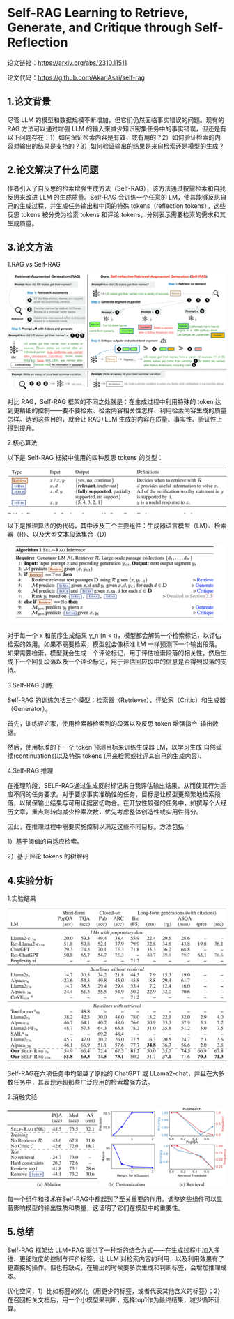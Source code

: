 # Self-RAG Learning to Retrieve, Generate, and Critique through Self-Reflection

论文链接：https://arxiv.org/abs/2310.11511

论文代码：https://github.com/AkariAsai/self-rag

## 1.论文背景

尽管 LLM 的模型和数据规模不断增加，但它们仍然面临事实错误的问题。现有的 RAG 方法可以通过增强 LLM 的输入来减少知识密集任务中的事实错误，但还是有以下问题存在：1）如何保证检索内容是有效，或有用的？2）如何验证检索的内容对输出的结果是支持的？3）如何验证输出的结果是来自检索还是模型的生成？


## 2.论文解决了什么问题

作者引入了自反思的检索增强生成方法（Self-RAG），该方法通过按需检索和自我反思来改进 LLM 的生成质量。Self-RAG 会训练一个任意的 LM，使其能够反思自己的生成过程，并生成任务输出和中间的特殊 tokens（reflection tokens）。这些反思 tokens 被分类为检索 tokens 和评论 tokens，分别表示需要检索的需求和其生成质量。


## 3.论文方法

1.RAG vs Self-RAG

![](https://github.com/Kayin211/LLMsStudy/blob/master/%E8%AE%BA%E6%96%87%E8%A7%A3%E8%AF%BB/pic/RAG%20vs%20Self-RAG.png)

对比 RAG，Self-RAG 框架的不同之处就是：在生成过程中利用特殊的 token 达到更精细的控制——要不要检索、检索内容相关性怎样、利用检索内容生成的质量怎样。达到这些目的，就会让 RAG+LLM 生成的内容在质量、事实性、验证性上得到提升。

2.核心算法

以下是 Self-RAG 框架中使用的四种反思 tokens 的类型：

![](https://github.com/Kayin211/LLMsStudy/blob/master/%E8%AE%BA%E6%96%87%E8%A7%A3%E8%AF%BB/pic/Self-RAG%20tokens.png)

以下是推理算法的伪代码，其中涉及三个主要组件：生成器语言模型（LM）、检索器（R）、以及大型文本段落集合（D）

![](https://github.com/Kayin211/LLMsStudy/blob/master/%E8%AE%BA%E6%96%87%E8%A7%A3%E8%AF%BB/pic/Self_RAG%20%E7%AE%97%E6%B3%95.png)

对于每一个 x 和前序生成结果 y_n (n < t)，模型都会解码一个检索标记，以评估检索的效用。如果不需要检索，模型就会像标准 LM 一样预测下一个输出段落。如果需要检索，模型就会生成一个评论标记，用于评估检索段落的相关性，然后生成下一个回复段落以及一个评论标记，用于评估回应段中的信息是否得到段落的支持。

3.Self-RAG 训练

Self-RAG 的训练包括三个模型：检索器（Retriever）、评论家（Critic）和生成器（Generator）。

首先，训练评论家，使用检索器检索到的段落以及反思 token 增强指令-输出数据。

然后，使用标准的下一个 token 预测目标来训练生成器 LM，以学习生成 自然延续(continuations)以及特殊 tokens (用来检索或批评其自己的生成内容).

4.Self-RAG 推理

在推理阶段，SELF-RAG通过生成反射标记来自我评估输出结果，从而使其行为适应不同的任务要求。对于要求事实准确性的任务，目标是让模型更频繁地检索段落，以确保输出结果与可用证据密切吻合。在开放性较强的任务中，如撰写个人经历文章，重点则转向减少检索次数，优先考虑整体创造性或实用性得分。

因此，在推理过程中需要实施控制以满足这些不同目标。方法包括：

1）基于阈值的自适应检索。

2）基于评论 tokens 的树解码


## 4.实验分析

1.实验结果

![](https://github.com/Kayin211/LLMsStudy/blob/master/%E8%AE%BA%E6%96%87%E8%A7%A3%E8%AF%BB/pic/Self_RAG%20%E7%BB%93%E6%9E%9C.png)

Self-RAG在六项任务中均超越了原始的 ChatGPT 或 LLama2-chat，并且在大多数任务中，其表现远超那些广泛应用的检索增强方法。

2.消融实验

![](https://github.com/Kayin211/LLMsStudy/blob/master/%E8%AE%BA%E6%96%87%E8%A7%A3%E8%AF%BB/pic/Self_RAG%20%E6%B6%88%E8%9E%8D.png)

每一个组件和技术在Self-RAG中都起到了至关重要的作用。调整这些组件可以显著影响模型的输出性质和质量，这证明了它们在模型中的重要性。


## 5.总结

Self-RAG 框架给 LLM+RAG 提供了一种新的结合方式——在生成过程中加入多维、更细粒度的控制与评价标签，让 LLM 对检索内容的利用，以及利用效果有了更直接的操作。但也有缺点，在输出的时候要多次生成和判断标签，会增加推理成本。

优化空间，1）比如标签的优化（用更少的标签，或者代表其他含义的标签）；2）在召回相关文档后，用一个小模型来判断，选择top1作为最终结果，减少循环计算。
